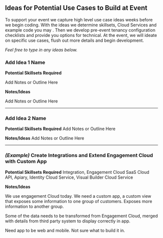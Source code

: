 ## Ideas for Potential Use Cases to Build at Event

To support your event we capture high level use case ideas weeks before we begin coding. With the ideas we determine skillsets, Cloud Services and example code you may . Then we develop pre-event tenancy configuration checklists and provide you options for technical. At the event, we will ideate on specific use cases, flush out more details and begin development.

_Feel free to type in any ideas below._

### Add Idea 1 Name

**Potential Skillsets Required**

Add Notes or Outline Here

**Notes/Ideas**

Add Notes or Outline Here

---
### Add Idea 2 Name

**Potential Skillsets Required**
Add Notes or Outline Here

**Notes/Ideas**
Add Notes or Outline Here

-------------------------------------------------------------------------------
### _(Example)_ Create Integrations and Extend Engagement Cloud with Custom App

**Potential Skillsets Required**
Integration, Engagement Cloud SaaS Cloud API, Apiary, Identity Cloud Service, Visual Builder Cloud Service

**Notes/Ideas**

 We use engagement Cloud today. We need a custom app, a custom view that exposes some information to one group of customers. Exposes more information to another group.

 Some of the data needs to be transformed from Engagement Cloud, merged with details from third party system to display correctly in app.

 Need app to be web and mobile. Not sure what to build it in.
